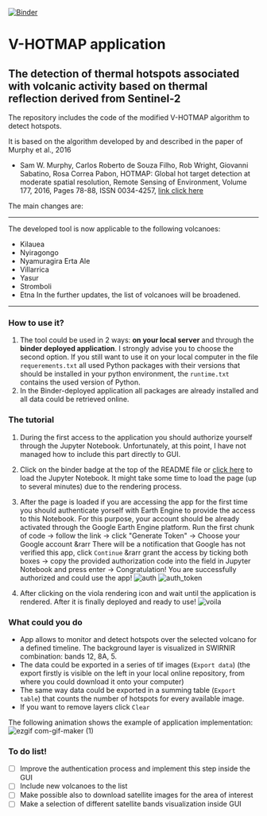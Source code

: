 [![Binder](https://mybinder.org/badge_logo.svg)](https://mybinder.org/v2/gh/kedich22/Hotmap/main?labpath=Hotmap_improved_2.ipynb)
# V-HOTMAP application
## The detection of thermal hotspots associated with volcanic activity based on thermal reflection derived from Sentinel-2

The repository includes the code of the modified V-HOTMAP algorithm to detect hotspots. 

It is based on the algorithm developed by and described in the paper of Murphy et al., 2016
- Sam W. Murphy, Carlos Roberto de Souza Filho, Rob Wright, Giovanni Sabatino, Rosa Correa Pabon,
HOTMAP: Global hot target detection at moderate spatial resolution, Remote Sensing of Environment, Volume 177, 2016, Pages 78-88, ISSN 0034-4257,
[link click here](https://doi.org/10.1016/j.rse.2016.02.027)

The main changes are:

---
The developed tool is now applicable to the following volcanoes:
- Kilauea
- Nyiragongo 
- Nyamuragira Erta Ale
- Villarrica 
- Yasur 
- Stromboli
- Etna
In the further updates, the list of volcanoes will be broadened.
---
### How to use it?
1. The tool could be used in 2 ways: **on your local server** and through the **binder deployed application**. I strongly advise you to choose the second option.
If you still want to use it on your local computer in the file `requerements.txt` all used Python packages with their versions that should be installed in your python environment, the `runtime.txt` contains the used version of Python.
2. In the Binder-deployed application all packages are already installed and all data could be retrieved online.

### The tutorial
1. During the first access to the application you should authorize yourself through the Jupyter Notebook. Unfortunately, at this point, I have not managed how to include this part directly to GUI. 
2. Click on the binder badge at the top of the README file or [click here](https://mybinder.org/v2/gh/kedich22/Hotmap/main?labpath=Hotmap_improved_2.ipynb) to load the Jupyter Notebook. It might take some time to load the page (up to several minutes) due to the rendering process.
3. After the page is loaded if you are accessing the app for the first time you should authenticate yorself with Earth Engine to provide the access to this Notebook. For this purpose, your account should be already activated through the Google Earth Engine platform. 
Run the first chunk of code &rarr; follow the link &rarr; click "Generate Token" &rarr; Choose your Google account &rarr There will be a notification that Google has not verified this app, click `Continue` &rarr grant the access by ticking both boxes &rarr; copy the provided authorization code into the field in Jupyter Notebook and press enter &rarr; Congratulation! You are successfully authorized and could use the app!
![auth](https://user-images.githubusercontent.com/70434411/183929591-2a1d9d6f-62eb-422f-b38f-63e3e444988e.png)
![auth_token](https://user-images.githubusercontent.com/70434411/183929684-a87aa178-820b-46c1-9011-e2248fdc84e9.png)

4. After clicking on the viola rendering icon and wait until the application is rendered. After it is finally deployed and ready to use!
![voila](https://user-images.githubusercontent.com/70434411/183935707-ced0268c-56fb-4f51-b69b-fefe47df5190.png)

### What could you do
- App allows to monitor and detect hotspots over the selected volcano for a defined timeline. The background layer is visualized in SWIRNIR combination: bands 12, 8A, 5.
- The data could be exported in a series of tif images (`Export data`) (the export firstly is visible on the left in your local online repository, from where you could download it onto your computer) 
- The same way data could be exported in a summing table (`Export table`) that counts the number of hotspots for every available image.
- If you want to remove layers click `Clear`

The following animation shows the example of application implementation:
![ezgif com-gif-maker (1)](https://user-images.githubusercontent.com/70434411/184100843-47391a64-b195-4fba-91ed-847578bca95f.gif)
### To do list!
- [ ] Improve the authentication process and implement this step inside the GUI
- [ ] Include new volcanoes to the list
- [ ] Make possible also to download satellite images for the area of interest
- [ ] Make a selection of different satellite bands visualization inside GUI
